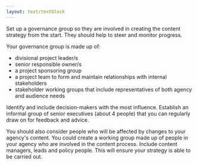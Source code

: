 ```yaml
---
layout: text/textblock
---
```


Set up a governance group so they are involved in creating the content strategy from the start. They should help to steer and monitor progress.

Your governance group is made up of:

- divisional project leader/s
- senior responsible owner/s
- a project sponsoring group
- a project team to form and maintain relationships with internal stakeholders
- stakeholder working groups that include representatives of both agency and audience needs

Identify and include decision-makers with the most influence. Establish an informal group of senior executives (about 4 people) that you can regularly draw on for feedback and advice.

You should also consider people who will be affected by changes to your agency's content. You could create a working group made up of people in your agency who are involved in the content process. Include content managers, leads and policy people. This will ensure your strategy is able to be carried out.
